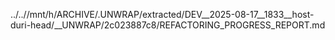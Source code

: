 ../..//mnt/h/ARCHIVE/.UNWRAP/extracted/DEV__2025-08-17__1833__host-duri-head/__UNWRAP/2c023887c8/REFACTORING_PROGRESS_REPORT.md